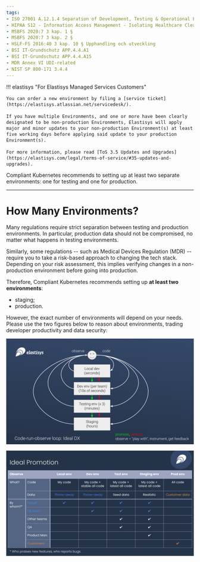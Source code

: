 ```yaml
---
tags:
- ISO 27001 A.12.1.4 Separation of Development, Testing & Operational Environments
- HIPAA S12 - Information Access Management - Isolating Healthcare Clearinghouse Functions - § 164.308(a)(4)(ii)(A)
- MSBFS 2020:7 3 kap. 1 §
- MSBFS 2020:7 3 kap. 2 §
- HSLF-FS 2016:40 3 kap. 10 § Upphandling och utveckling
- BSI IT-Grundschutz APP.4.4.A1
- BSI IT-Grundschutz APP.4.4.A15
- MDR Annex VI UDI-related
- NIST SP 800-171 3.4.4
---
```

!!! elastisys "For Elastisys Managed Services Customers"

    You can order a new environment by filing a [service ticket](https://elastisys.atlassian.net/servicedesk/).

    If you have multiple Environments, and one or more have been clearly designated to be non-production Environments, Elastisys will apply major and minor updates to your non-production Environment(s) at least five working days before applying said update to your production Environment(s).

    For more information, please read [ToS 3.5 Updates and Upgrades](https://elastisys.com/legal/terms-of-service/#35-updates-and-upgrades).

Compliant Kubernetes recommends to setting up at least two separate environments: one for testing and one for production.

---

# How Many Environments?

Many regulations require strict separation between testing and production environments.
In particular, production data should not be compromised, no matter what happens in testing environments.

Similarly, some regulations -- such as Medical Devices Regulation (MDR) -- require you to take a risk-based approach to changing the tech stack. Depending on your risk assessment, this implies verifying changes in a non-production environment before going into production.

Therefore, Compliant Kubernetes recommends setting up **at least two environments**:

- staging;
- production.

However, the exact number of environments will depend on your needs.
Please use the two figures below to reason about environments, trading developer productivity and data security:

![Ideal Developer Experience](img/environments/ideal-dx.svg)

![Ideal Promotion](img/environments/ideal-promotion.svg)
